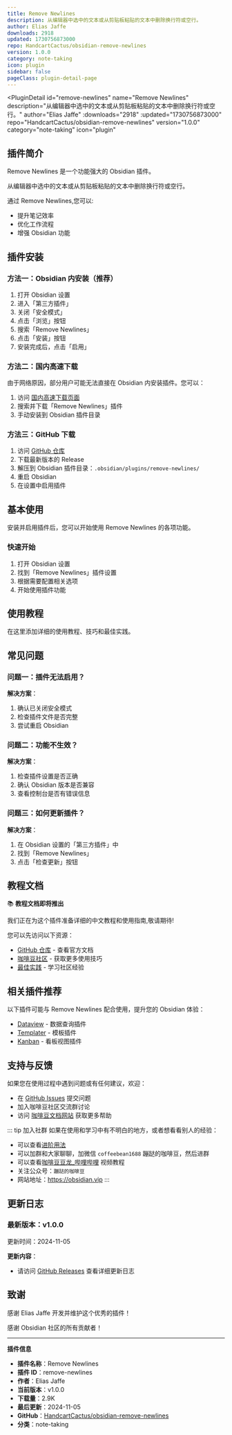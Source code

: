 ```yaml
---
title: Remove Newlines
description: 从编辑器中选中的文本或从剪贴板粘贴的文本中删除换行符或空行。
author: Elias Jaffe
downloads: 2918
updated: 1730756873000
repo: HandcartCactus/obsidian-remove-newlines
version: 1.0.0
category: note-taking
icon: plugin
sidebar: false
pageClass: plugin-detail-page
---
```


<PluginDetail
  id="remove-newlines"
  name="Remove Newlines"
  description="从编辑器中选中的文本或从剪贴板粘贴的文本中删除换行符或空行。"
  author="Elias Jaffe"
  :downloads="2918"
  :updated="1730756873000"
  repo="HandcartCactus/obsidian-remove-newlines"
  version="1.0.0"
  category="note-taking"
  icon="plugin"
>

<!-- AUTO_GENERATED_START -->
## 插件简介

Remove Newlines 是一个功能强大的 Obsidian 插件。

从编辑器中选中的文本或从剪贴板粘贴的文本中删除换行符或空行。

通过 Remove Newlines,您可以:

- 提升笔记效率
- 优化工作流程
- 增强 Obsidian 功能

<!-- AUTO_GENERATED_END -->

<!-- AUTO_GENERATED_START -->
## 插件安装

### 方法一：Obsidian 内安装（推荐）

1. 打开 Obsidian 设置
2. 进入「第三方插件」
3. 关闭「安全模式」
4. 点击「浏览」按钮
5. 搜索「Remove Newlines」
6. 点击「安装」按钮
7. 安装完成后，点击「启用」

### 方法二：国内高速下载

由于网络原因，部分用户可能无法直接在 Obsidian 内安装插件。您可以：

1. 访问 [国内高速下载页面](/zh/documentation/obsidian-plugins-download.html)
2. 搜索并下载「Remove Newlines」插件
3. 手动安装到 Obsidian 插件目录

### 方法三：GitHub 下载

1. 访问 [GitHub 仓库](https://github.com/HandcartCactus/obsidian-remove-newlines)
2. 下载最新版本的 Release
3. 解压到 Obsidian 插件目录：`.obsidian/plugins/remove-newlines/`
4. 重启 Obsidian
5. 在设置中启用插件

## 基本使用

安装并启用插件后，您可以开始使用 Remove Newlines 的各项功能。

### 快速开始

1. 打开 Obsidian 设置
2. 找到「Remove Newlines」插件设置
3. 根据需要配置相关选项
4. 开始使用插件功能

<!-- AUTO_GENERATED_END -->

<!-- CUSTOM_CONTENT_START:tutorial -->
## 使用教程

在这里添加详细的使用教程、技巧和最佳实践。

<!-- CUSTOM_CONTENT_END:tutorial -->

<!-- SHARED_CONTENT_START -->
## 常见问题

### 问题一：插件无法启用？

**解决方案**：
1. 确认已关闭安全模式
2. 检查插件文件是否完整
3. 尝试重启 Obsidian

### 问题二：功能不生效？

**解决方案**：
1. 检查插件设置是否正确
2. 确认 Obsidian 版本是否兼容
3. 查看控制台是否有错误信息

### 问题三：如何更新插件？

**解决方案**：
1. 在 Obsidian 设置的「第三方插件」中
2. 找到「Remove Newlines」
3. 点击「检查更新」按钮

## 教程文档

📚 **教程文档即将推出**

我们正在为这个插件准备详细的中文教程和使用指南,敬请期待!

您可以先访问以下资源：
- [GitHub 仓库](https://github.com/HandcartCactus/obsidian-remove-newlines) - 查看官方文档
- [咖啡豆社区](/zh/bases/) - 获取更多使用技巧
- [最佳实践](/zh/best-practices/) - 学习社区经验

## 相关插件推荐

以下插件可能与 Remove Newlines 配合使用，提升您的 Obsidian 体验：

- [Dataview](/zh/plugins/dataview.html) - 数据查询插件
- [Templater](/zh/plugins/templater-obsidian.html) - 模板插件
- [Kanban](/zh/plugins/obsidian-kanban.html) - 看板视图插件

## 支持与反馈

如果您在使用过程中遇到问题或有任何建议，欢迎：

- 在 [GitHub Issues](https://github.com/HandcartCactus/obsidian-remove-newlines/issues) 提交问题
- 加入咖啡豆社区交流群讨论
- 访问 [咖啡豆文档网站](https://obsidian.vip) 获取更多帮助

::: tip 加入社群
如果在使用和学习中有不明白的地方，或者想看看别人的经验：
- 可以查看[进阶用法](/zh/advanced)
- 可以加群和大家聊聊，加微信 `coffeebean1688` 蹦跶的咖啡豆，然后进群
- 可以查看[咖啡豆豆龙_哔哩哔哩](https://space.bilibili.com/618777356) 视频教程
- 关注公众号：`蹦跶的咖啡豆`
- 网站地址：https://obsidian.vip
:::
<!-- SHARED_CONTENT_END -->

<!-- AUTO_GENERATED_START -->
## 更新日志

### 最新版本：v1.0.0

更新时间：2024-11-05

**更新内容**：
- 请访问 [GitHub Releases](https://github.com/HandcartCactus/obsidian-remove-newlines/releases) 查看详细更新日志

## 致谢

感谢 Elias Jaffe 开发并维护这个优秀的插件！

感谢 Obsidian 社区的所有贡献者！

---

**插件信息**
- **插件名称**：Remove Newlines
- **插件 ID**：remove-newlines
- **作者**：Elias Jaffe
- **当前版本**：v1.0.0
- **下载量**：2.9K
- **最后更新**：2024-11-05
- **GitHub**：[HandcartCactus/obsidian-remove-newlines](https://github.com/HandcartCactus/obsidian-remove-newlines)
- **分类**：note-taking
<!-- AUTO_GENERATED_END -->

</PluginDetail>

